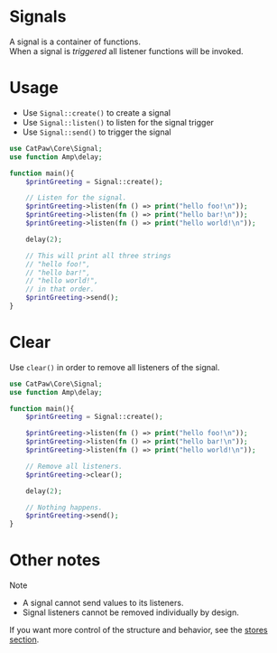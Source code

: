 # Signals

A signal is a container of functions.\
When a signal is _triggered_ all listener functions will be invoked.

# Usage

- Use `Signal::create()` to create a signal
- Use `Signal::listen()` to listen for the signal trigger
- Use `Signal::send()` to trigger the signal

```php
use CatPaw\Core\Signal;
use function Amp\delay;

function main(){
    $printGreeting = Signal::create();

    // Listen for the signal.
    $printGreeting->listen(fn () => print("hello foo!\n"));
    $printGreeting->listen(fn () => print("hello bar!\n"));
    $printGreeting->listen(fn () => print("hello world!\n"));

    delay(2);

    // This will print all three strings
    // "hello foo!",
    // "hello bar!",
    // "hello world!",
    // in that order.
    $printGreeting->send();
}
```

# Clear

Use `clear()` in order to remove all listeners of the signal.

```php
use CatPaw\Core\Signal;
use function Amp\delay;

function main(){
    $printGreeting = Signal::create();

    $printGreeting->listen(fn () => print("hello foo!\n"));
    $printGreeting->listen(fn () => print("hello bar!\n"));
    $printGreeting->listen(fn () => print("hello world!\n"));

    // Remove all listeners.
    $printGreeting->clear();

    delay(2);

    // Nothing happens.
    $printGreeting->send();
}
```

# Other notes

> [!NOTE]
> - A signal cannot send values to its listeners.
> - Signal listeners cannot be removed individually by design.
>
> If you want more control of the structure and behavior, see the [stores section](./Stores.md).
